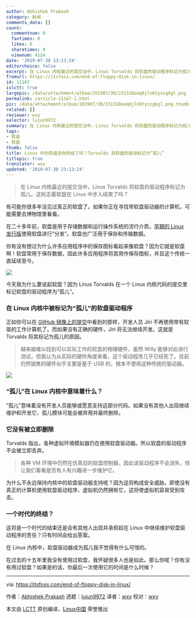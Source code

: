 ```yaml
---
author: Abhishek Prakash
category: 新闻
comments_data: []
count:
  commentnum: 0
  favtimes: 0
  likes: 0
  sharetimes: 0
  viewnum: 4124
date: '2019-07-30 23:13:24'
editorchoice: false
excerpt: 在 Linux 内核最近的提交当中，Linus Torvalds 将软盘的驱动程序标记为孤儿。这标志着软盘在 Linux 中步入结束了吗？
fromurl: https://itsfoss.com/end-of-floppy-disk-in-linux/
id: 11167
islctt: true
largepic: /data/attachment/album/201907/30/231328oeq6jln6tyszg6gl.png
permalink: /article-11167-1.html
pic: /data/attachment/album/201907/30/231328oeq6jln6tyszg6gl.png.thumb.jpg
related: []
reviewer: wxy
selector: lujun9972
summary: 在 Linux 内核最近的提交当中，Linus Torvalds 将软盘的驱动程序标记为孤儿。这标志着软盘在 Linux 中步入结束了吗？
tags:
- 软驱
- 软盘
thumb: false
title: Linux 中的软盘走向终结了吗？Torvalds 将软盘的驱动标记为“孤儿”
titlepic: true
translator: wxy
updated: '2019-07-30 23:13:24'
---
```



> 
> 在 Linux 内核最近的提交当中，Linus Torvalds 将软盘的驱动程序标记为孤儿。这标志着软盘在 Linux 中步入结束了吗？
> 
> 
> 


有可能你很多年没见过真正的软盘了。如果你正在寻找带软盘驱动器的计算机，可能需要去博物馆里看看。


在二十多年前，软盘是用于存储数据和运行操作系统的流行介质。[早期的 Linux 发行版](https://itsfoss.com/earliest-linux-distros/)使用软盘进行“分发”。软盘也广泛用于保存和传输数据。


你有没有想过为什么许多应用程序中的保存图标看起来像软盘？因为它就是软盘啊！软盘常用于保存数据，因此许多应用程序将其用作保存图标，并且这个传统一直延续至今。


![](/data/attachment/album/201907/30/231328oeq6jln6tyszg6gl.png)


今天我为什么要说起软盘？因为 Linus Torvalds 在一个 Linux 内核代码的提交里标记软盘的驱动程序为“孤儿”。


### 在 Linux 内核中被标记为“孤儿”的软盘驱动程序


正如你可以在 [GitHub 镜像上的提交](https://github.com/torvalds/linux/commit/47d6a7607443ea43dbc4d0f371bf773540a8f8f4)中看到的那样，开发人员 Jiri 不再使用带有软驱的工作计算机了。而如果没有正确的硬件，Jiri 将无法继续开发。这就是 Torvalds 将其标记为孤儿的原因。



> 
> 越来越难以找到可以实际工作的软盘的物理硬件，虽然 Willy 能够对此进行测试，但我认为从实际的硬件角度来看，这个驱动程序几乎已经死了。目前仍然销售的硬件似乎主要是基于 USB 的，根本不使用这种传统的驱动器。
> 
> 
> 


![](/data/attachment/album/201907/30/231332pg62hgf23w33l79v.png)


### “孤儿”在 Linux 内核中意味着什么？


“孤儿”意味着没有开发人员能够或愿意支持这部分代码。如果没有其他人出现继续维护和开发它，孤儿模块可能会被弃用并最终删除。


### 它没有被立即删除


Torvalds 指出，各种虚拟环境模拟器仍在使用软盘驱动器。所以软盘的驱动程序不会被立即丢弃。



> 
> 各种 VM 环境中仍然在仿真旧的软盘控制器，因此该驱动程序不会消失，但让我们看看是否有人有兴趣进一步维护它。
> 
> 
> 


为什么不永远保持内核中的软盘驱动器支持呢？因为这将构成安全威胁。即使没有真正的计算机使用软盘驱动程序，虚拟机仍然拥有它，这将使虚拟机容易受到攻击。


### 一个时代的终结？


这将是一个时代的结束还是会有其他人出现并承担起在 Linux 中继续维护软盘驱动程序的责任？只有时间会给出答案。


在 Linux 内核中，软盘驱动器成为孤儿我不觉得有什么可惜的。


在过去的十五年里我没有使用过软盘，我怀疑很多人也是如此。那么你呢？你有没有用过软盘？如果是的话，你最后一次使用它的时间是什么时候？




---


via: <https://itsfoss.com/end-of-floppy-disk-in-linux/>


作者：[Abhishek Prakash](https://itsfoss.com/author/abhishek/) 选题：[lujun9972](https://github.com/lujun9972) 译者：[wxy](https://github.com/wxy) 校对：[wxy](https://github.com/wxy)


本文由 [LCTT](https://github.com/LCTT/TranslateProject) 原创编译，[Linux中国](https://linux.cn/) 荣誉推出